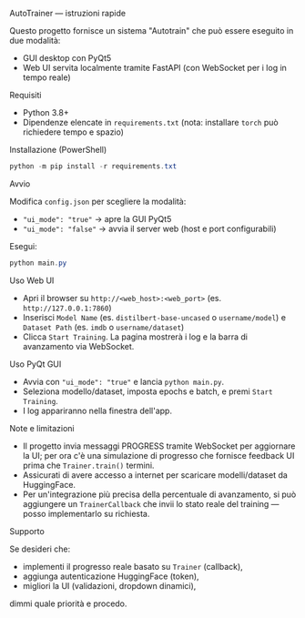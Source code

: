 AutoTrainer — istruzioni rapide

Questo progetto fornisce un sistema "Autotrain" che può essere eseguito in due modalità:

- GUI desktop con PyQt5
- Web UI servita localmente tramite FastAPI (con WebSocket per i log in tempo reale)

Requisiti

- Python 3.8+
- Dipendenze elencate in `requirements.txt` (nota: installare `torch` può richiedere tempo e spazio)

Installazione (PowerShell)

```powershell
python -m pip install -r requirements.txt
```

Avvio

Modifica `config.json` per scegliere la modalità:
- `"ui_mode": "true"` -> apre la GUI PyQt5
- `"ui_mode": "false"` -> avvia il server web (host e port configurabili)

Esegui:

```powershell
python main.py
```

Uso Web UI

- Apri il browser su `http://<web_host>:<web_port>` (es. `http://127.0.0.1:7860`)
- Inserisci `Model Name` (es. `distilbert-base-uncased` o `username/model`) e `Dataset Path` (es. `imdb` o `username/dataset`)
- Clicca `Start Training`. La pagina mostrerà i log e la barra di avanzamento via WebSocket.

Uso PyQt GUI

- Avvia con `"ui_mode": "true"` e lancia `python main.py`.
- Seleziona modello/dataset, imposta epochs e batch, e premi `Start Training`.
- I log appariranno nella finestra dell'app.

Note e limitazioni

- Il progetto invia messaggi PROGRESS tramite WebSocket per aggiornare la UI; per ora c'è una simulazione di progresso che fornisce feedback UI prima che `Trainer.train()` termini.
- Assicurati di avere accesso a internet per scaricare modelli/dataset da HuggingFace.
- Per un'integrazione più precisa della percentuale di avanzamento, si può aggiungere un `TrainerCallback` che invii lo stato reale del training — posso implementarlo su richiesta.

Supporto

Se desideri che:
- implementi il progresso reale basato su `Trainer` (callback),
- aggiunga autenticazione HuggingFace (token),
- migliori la UI (validazioni, dropdown dinamici),

dimmi quale priorità e procedo.